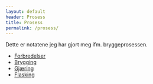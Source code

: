 ```yaml
---
layout: default
header: Prosess
title: Prosess
permalink: /prosess/
---
```

Dette er notatene jeg har gjort meg ifm. bryggeprosessen.

- [Forbredelser](/prosess/forbredelser.html)
- [Brygging](/prosess/brygging.html)
- [Gjæring](/prosess/gjaering.html)
- [Flasking](/prosess/flasking.html)
